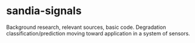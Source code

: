 # sandia-signals
Background research, relevant sources, basic code. Degradation classification/prediction moving toward application in a system of sensors.
